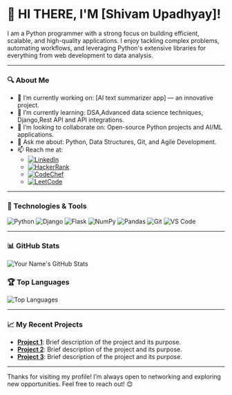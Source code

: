  # 👋 **HI THERE, I'M [Shivam Upadhyay]!**

I am a Python programmer with a strong focus on building efficient, scalable, and high-quality applications. I enjoy tackling complex problems, automating workflows, and leveraging Python's extensive libraries for everything from web development to data analysis.

---

### 🔍 About Me
- 💼 I’m currently working on: [AI text summarizer app] — an innovative project.
- 🌱 I’m currently learning: DSA,Advanced data science techniques, Django,Rest API and API integrations.
- 🤝 I’m looking to collaborate on: Open-source Python projects and AI/ML applications.
- 💬 Ask me about: Python, Data Structures, Git, and Agile Development.
- 📫 Reach me at:
  - [![LinkedIn](https://img.shields.io/badge/-LinkedIn-0077B5?logo=linkedin&logoColor=white&style=flat-square)](link_to_linkedin_profile)
  - [![HackerRank](https://img.shields.io/badge/-HackerRank-2EC866?logo=hackerrank&logoColor=white&style=flat-square)](link_to_hackerrank_profile)
  - [![CodeChef](https://img.shields.io/badge/-CodeChef-5B4638?logo=codechef&logoColor=white&style=flat-square)](link_to_codechef_profile)
  - [![LeetCode](https://img.shields.io/badge/-LeetCode-FFA116?logo=leetcode&logoColor=black&style=flat-square)](link_to_leetcode_profile)

---

### 🧰 Technologies & Tools
![Python](https://img.shields.io/badge/-Python-3776AB?logo=python&logoColor=white&style=flat-square)
![Django](https://img.shields.io/badge/-Django-092E20?logo=django&logoColor=white&style=flat-square)
![Flask](https://img.shields.io/badge/-Flask-000000?logo=flask&logoColor=white&style=flat-square)
![NumPy](https://img.shields.io/badge/-NumPy-013243?logo=numpy&logoColor=white&style=flat-square)
![Pandas](https://img.shields.io/badge/-Pandas-150458?logo=pandas&logoColor=white&style=flat-square)
![Git](https://img.shields.io/badge/-Git-F05032?logo=git&logoColor=white&style=flat-square)
![VS Code](https://img.shields.io/badge/-VS%20Code-007ACC?logo=visual-studio-code&logoColor=white&style=flat-square)

---

### 📊 GitHub Stats
![Your Name's GitHub Stats](https://github-readme-stats.vercel.app/api?username=YourUsername&show_icons=true&theme=default)

### 🏆 Top Languages
![Top Languages](https://github-readme-stats.vercel.app/api/top-langs/?username=YourUsername&layout=compact&theme=default)

---

### 📈 My Recent Projects
- **[Project 1](link_to_project1)**: Brief description of the project and its purpose.
- **[Project 2](link_to_project2)**: Brief description of the project and its purpose.
- **[Project 3](link_to_project3)**: Brief description of the project and its purpose.

---

Thanks for visiting my profile! I’m always open to networking and exploring new opportunities. Feel free to reach out! 😊
<!---
shivamupadhyay9451/shivamupadhyay9451 is a ✨ special ✨ repository because its `README.md` (this file) appears on your GitHub profile.
You can click the Preview link to take a look at your changes.
--->

